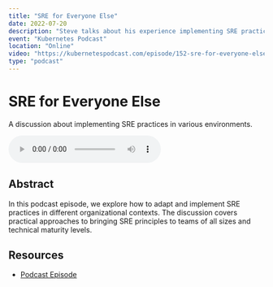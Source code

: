 ```yaml
---
title: "SRE for Everyone Else"
date: 2022-07-20
description: "Steve talks about his experience implementing SRE practices in different environments on the Kubernetes Podcast"
event: "Kubernetes Podcast"
location: "Online"
video: "https://kubernetespodcast.com/episode/152-sre-for-everyone-else/"
type: "podcast"
---
```


# SRE for Everyone Else

A discussion about implementing SRE practices in various environments.

<audio controls>
  <source src="https://kubernetespodcast.com/episode/152-sre-for-everyone-else/" type="audio/mpeg">
  Your browser does not support the audio element.
</audio>

## Abstract

In this podcast episode, we explore how to adapt and implement SRE practices in different organizational contexts. The discussion covers practical approaches to bringing SRE principles to teams of all sizes and technical maturity levels.

## Resources

- [Podcast Episode](https://kubernetespodcast.com/episode/152-sre-for-everyone-else/) 